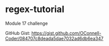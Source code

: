 # regex-tutorial
Module 17 challenge

GitHub Gist: https://gist.github.com/OConnell-Coder/084707c8deada5dae7032ad6db6ea347

